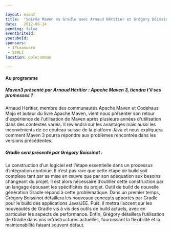 ```yaml
---

layout: event
title:  "Soirée Maven vs Gradle avec Arnaud Héritier et Grégory Boissinot"
date:   2012-06-14
pending: false
eventbriteId:
youtubeId:
sponsors:
 - IPLeanware
 - SERLI
location: polecommun

---
```


#### Au programme 

##### Maven3 présenté par Arnaud Héritier : Apache Maven 3, tiendra t'il ses promesses ?

Arnaud Héritier, membre des communautés Apache Maven et Codehaus Mojo et auteur du livre Apache Maven, vient nous présenter son retour d'expérience de l'utilisation de Maven après plusieurs années d'utilisation dans des contextes variés. Il reviendra sur les avantages mais aussi les inconvénients de ce couteau suisse de la platform Java et nous expliquera comment Maven 3 pourra répondre aux problèmes rencontrés dans les versions précédentes.

##### Gradle sera présenté par Grégory Boissinot :

 La construction d’un logiciel est l’étape essentielle dans un processus d’intégration continue. Il n’est pas rare que cette étape de build soit complexe tant par sa mise en œuvre que par son adéquation aux besoins changeant du projet. Il est alors nécessaire d’outiller cette construction par un langage épousant les spécificités du projet. Outil de build de nouvelle génération Gradle répond à cette problématique. Dans un premier temps, Grégory Boissinot détaillera les nouveaux concepts apportés par Gradle pour le build des applications Java/JEE. Puis, il mettra l’accent sur les nouveautés de Gradle vis à vis des outils de build actuels, avec en particulier les aspects de performance. Enfin, Grégory détaillera l’utilisation de Gradle dans vos infrastructures actuelles, fournissant la flexibilité et la maintenabilité faisant souvent défaut. 


